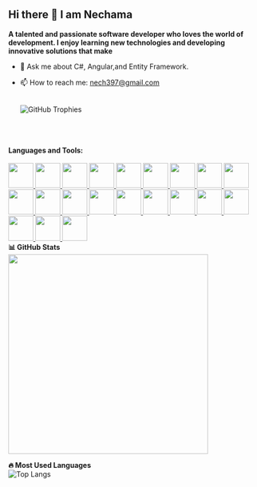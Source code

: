 ## Hi there 👋 I am Nechama
**A talented and passionate software developer who loves the world of development. I enjoy learning new technologies and developing innovative solutions that make**
<br>

- 💬 Ask me about C#, Angular,and Entity Framework.
- 📫 How to reach me: nech397@gmail.com
  <br>
  <br>

  ![GitHub Trophies](https://github-profile-trophy.vercel.app/?username=nechami-v&theme=flat&no-frame=true&margin-w=10)
<br>
<br>
<br>
<strong>Languages and Tools:</strong>
  <br>
  <br>
  <a href="https://angular.io/">
     <img src="https://github.com/user-attachments/assets/993a58ea-ff78-40c5-ac7c-5a4d685e6866" height="50" >
 </a>
 <a href="https://www.cprogramming.com/">
     <img src="https://github.com/user-attachments/assets/a593c013-4b6c-4ea9-8cf9-1b8ab216923c" height="50">
 </a>
 <a href="https://www.w3schools.com/cs/">
     <img src="https://github.com/user-attachments/assets/94084163-7e31-4fe2-95a0-3fe0600f5177"  height="50">
 </a>
 <a href="https://www.w3schools.com/css/">
     <img src="https://github.com/user-attachments/assets/543f8b5e-70eb-4be5-9307-86e6af7c1c00"  height="50">
 </a>
 <a href="https://www.docker.com/">
     <img src="https://github.com/user-attachments/assets/e90a6d61-4ad4-4f5d-ad89-4d07fc074d1d"  height="50">
 </a>
 <a href="https://dotnet.microsoft.com/en-us/">
     <img src="https://github.com/user-attachments/assets/f286b075-5252-4933-989c-8f2e07d8a540" height="50">
 </a>
 <a href="https://expressjs.com/">
     <img src="https://github.com/user-attachments/assets/13096b21-1455-40fb-9f9d-896e1b6e1bb8"  height="50">
 </a>
<a href="https://git-scm.com/">
    <img src="https://github.com/user-attachments/assets/097b502d-1f1c-4d32-8b69-bc23a8f60ccd"  height="50">
</a>
<a href="https://www.w3schools.com/html/">
    <img src="https://github.com/user-attachments/assets/0ecb233c-8102-44a2-8e89-446049fa10b1" height="50">
</a>
<a href="https://azure.microsoft.com/en-us/products/devops">
    <img src="https://github.com/user-attachments/assets/aa384757-6856-412d-b610-a39a0edf2da6"  height="50">
</a>
<a href="https://www.java.com/">
    <img src="https://github.com/user-attachments/assets/2de3f2c7-837e-4780-ac16-c0df40e4f293" height="50">
</a>
<a href="https://www.linux.org/">
    <img src="https://github.com/user-attachments/assets/28c3f8e5-11f0-4de6-b3c7-69c9c6832eb9" height="50">
</a>
<a href="https://www.mongodb.com/">
    <img src="https://github.com/user-attachments/assets/38e4ed87-9ece-49f5-b489-34369c7d5569" height="50">
</a>
<a href="https://learn.microsoft.com/en-us/ssms/download-sql-server-management-studio-ssms">
    <img src="https://github.com/user-attachments/assets/bd0e1481-46cf-4b50-a414-7cacb2337ab8"  height="50">
</a>
<a href="https://nodejs.org/en">
    <img src="https://github.com/user-attachments/assets/0528c7a3-1e1f-4607-9fed-0e7fae13039c"  height="50">
</a>
<a href="https://www.oracle.com/il-en/">
    <img src="https://logos-world.net/wp-content/uploads/2020/09/Oracle-Symbol.png"  height="50">
</a>
<a href="https://www.postman.com/">
    <img src="https://github.com/user-attachments/assets/89351cd3-6f85-4691-964b-59765fb4ea87"  height="50" margin="100">
</a>
<a href="https://www.python.org/">
    <img src="https://github.com/user-attachments/assets/64774761-c121-4340-a1dc-3ac3b437a992"  height="50">
</a>
<a href="https://react.dev/">
    <img src="https://github.com/user-attachments/assets/5e9c8095-6358-468e-b2d0-0632b957806f"  height="50">
</a>
<a href="https://www.php.net/">
    <img src="https://github.com/user-attachments/assets/ceca4d06-7eba-491b-ae3f-5eec4f976970"  height="50">
</a>
<a href="https://wordpress.com/">
    <img src="https://github.com/user-attachments/assets/34527edd-1138-4c07-a6b2-0337bbd63dce"  height="50">
</a>
<br>
<strong>📊 GitHub Stats</strong>
<img src="https://github-readme-stats.vercel.app/api?username=nechami-v&show_icons=true&theme=light" width="400px">

**🔥 Most Used Languages** <br>
![Top Langs](https://github-readme-stats.vercel.app/api/top-langs/?username=nechami-v&layout=compact&theme=light)  


